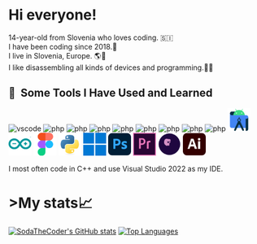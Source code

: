 <h1>Hi everyone!</h1>
14-year-old from Slovenia who loves coding. 🇸🇮 <br>
I have been coding since 2018.📅<br>
I live in Slovenia, Europe. 🌎📍<br>
I like disassembling all kinds of devices and programming.🔧✅<br>

<h2> 🚀 &nbsp;Some Tools I Have Used and Learned</h2>
<p align="left">
<img src="https://cdn.jsdelivr.net/gh/devicons/devicon/icons/vscode/vscode-original.svg" alt="vscode" width="45" height="45"/>
<img src="https://upload.wikimedia.org/wikipedia/commons/2/2c/Visual_Studio_Icon_2022.svg" alt="php" width="45" height="45"/>
<img src="https://upload.wikimedia.org/wikipedia/commons/1/19/C_Logo.png" alt="php" width="45" height="45"/>
<img src="https://upload.wikimedia.org/wikipedia/commons/1/18/ISO_C%2B%2B_Logo.svg" alt="php" width="45" height="45"/>
<img src="https://upload.wikimedia.org/wikipedia/commons/d/d5/CSS3_logo_and_wordmark.svg" alt="php" width="45" height="45"/>
<img src="https://upload.wikimedia.org/wikipedia/commons/6/61/HTML5_logo_and_wordmark.svg" alt="php" width="45" height="45"/>
<img src="https://upload.wikimedia.org/wikipedia/commons/6/6a/JavaScript-logo.png" alt="php" width="45" height="45"/>
<img src="https://upload.wikimedia.org/wikipedia/commons/a/ae/Github-desktop-logo-symbol.svg" alt="php" width="45" height="45"/>
<img src="https://upload.wikimedia.org/wikipedia/commons/4/4b/Codeblocks_logo.png" alt="php" width="45" height="45"/>
<img src="https://github.com/devicons/devicon/blob/v2.16.0/icons/androidstudio/androidstudio-original.svg" alt="php" width="45" height="45"/>
<img src="https://github.com/devicons/devicon/blob/v2.16.0/icons/arduino/arduino-original.svg" alt="php" width="45" height=45"/>
<img src="https://github.com/devicons/devicon/blob/v2.16.0/icons/figma/figma-original.svg" alt="php" width="45" height="45"/>
<img src="https://github.com/devicons/devicon/blob/v2.16.0/icons/python/python-original.svg" alt="php" width="45" height=45"/>
<img src="https://github.com/devicons/devicon/blob/v2.16.0/icons/windows11/windows11-original.svg" alt=php" width="45" height="45"/>
<img src="https://github.com/devicons/devicon/blob/v2.16.0/icons/photoshop/photoshop-original.svg" alt="php" width="45" height="45"/>
<img src="https://github.com/devicons/devicon/blob/v2.16.0/icons/premierepro/premierepro-original.svg" alt="php" width="45" height="45"/>
<img src="https://github.com/devicons/devicon/blob/v2.16.0/icons/aftereffects/aftereffects-original.svg" alt="php" width="45" height="45"/>
<img src="https://github.com/devicons/devicon/blob/v2.16.0/icons/illustrator/illustrator-plain.svg" alt="php" width="45" height="45"/>
</p>
<p>I most often code in C++ and use Visual Studio 2022 as my IDE.</p>

<h1>>My stats📈</h1>

[![SodaTheCoder's GitHub stats](https://github-readme-stats.vercel.app/api?username=sodathecoder)](https://github.com/anuraghazra/github-readme-stats)
[![Top Languages](https://github-readme-stats.vercel.app/api/top-langs/?username=sodathecoder)](https://github.com/sodathecoder/github-readme-stats)


<!---
SodaTheCoder/SodaTheCoder is a ✨ special ✨ repository because its `README.md` (this file) appears on your GitHub profile.
You can click the Preview link to take a look at your changes.
--->
